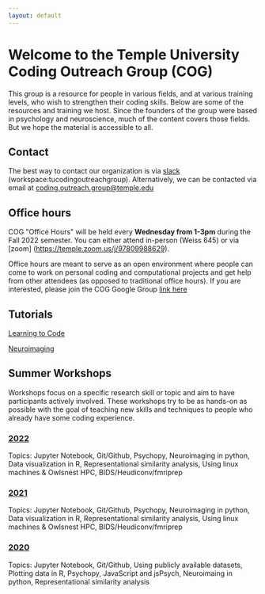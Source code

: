 ```yaml
---
layout: default
---
```


# Welcome to the Temple University Coding Outreach Group (COG)

This group is a resource for people in various fields, and at various training levels, who wish to strengthen their coding skills. Below are some of the resources and training we host. Since the founders of the group were based in psychology and neuroscience, much of the content covers those fields. But we hope the material is accessible to all. 

## Contact
The best way to contact our organization is via [slack](https://tucodingoutreachgroup.slack.com/) (workspace:tucodingoutreachgroup). Alternatively, we can be contacted via email at [coding.outreach.group@temple.edu](mailto:coding.outreach.group@temple.edu) 

## Office hours
COG "Office Hours" will be held every **Wednesday from 1-3pm** during the Fall 2022 semester. You can either attend in-person (Weiss 645) or via [zoom] (https://temple.zoom.us/j/97809988629). 

Office hours are meant to serve as an open environment where people can come to work on personal coding and computational projects and get help from other attendees (as opposed to traditional office hours). If you are interested, please join the COG Google Group [link here](https://groups.google.com/forum/#!forum/coding-outreach-group/join)

## Tutorials
[Learning to Code](https://github.com/TU-Coding-Outreach-Group/tu-coding-outreach-group.github.io/blob/master/tutorials.md)

[Neuroimaging](https://github.com/TU-Coding-Outreach-Group/Tutorials/blob/master/Neuroimaging.md)

## Summer Workshops
Workshops focus on a specific research skill or topic and aim to have participants actively involved. These workshops try to be as hands-on as possible with the goal of teaching new skills and techniques to people who already have some coding experience.

### [2022](https://github.com/TU-Coding-Outreach-Group/cog_summer_workshops_2022/blob/master/README.md)
Topics: Jupyter Notebook, Git/Github, Psychopy, Neuroimaging in python, Data visualization in R, Representational similarity analysis, Using linux machines & Owlsnest HPC, BIDS/Heudiconv/fmriprep  


### [2021](https://github.com/TU-Coding-Outreach-Group/cog_summer_workshops_2021/blob/master/README.md)
Topics: Jupyter Notebook, Git/Github, Psychopy, Neuroimaging in python, Data visualization in R, Representational similarity analysis, Using linux machines & Owlsnest HPC, BIDS/Heudiconv/fmriprep


### [2020](https://github.com/TU-Coding-Outreach-Group/cog_summer_workshops_2020/blob/master/README.md)
Topics: Jupyter Notebook, Git/Github, Using publicly available datasets, Plotting data in R, Psychopy, JavaScript and jsPsych, Neuroimaing in python, Representational similarity analysis

